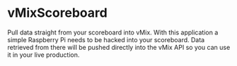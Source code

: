 # vMixScoreboard
Pull data straight from your scoreboard into vMix. With this application a simple Raspberry Pi needs to be hacked into your scoreboard. Data retrieved from there will be pushed directly into the vMix API so you can use it in your live production.
